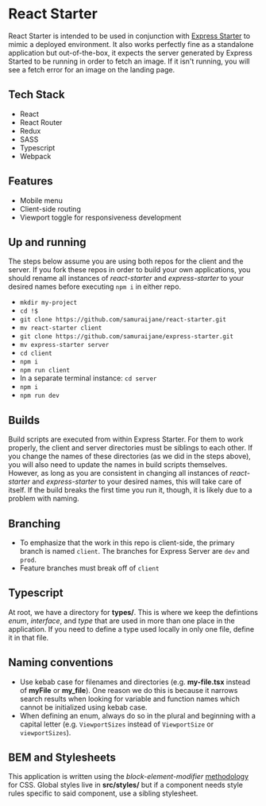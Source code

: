 # React Starter

React Starter is intended to be used in conjunction with [Express Starter](https://github.com/samuraijane/express-starter) to mimic a deployed environment. It also works perfectly fine as a standalone application but out-of-the-box, it expects the server generated by Express Started to be running in order to fetch an image. If it isn't running, you will see a fetch error for an image on the landing page.

## Tech Stack
- React
- React Router
- Redux
- SASS
- Typescript
- Webpack

## Features
- Mobile menu
- Client-side routing
- Viewport toggle for responsiveness development

## Up and running
The steps below assume you are using both repos for the client and the server. If you fork these repos in order to build your own applications, you should rename all instances of *react-starter* and *express-starter* to your desired names before executing `npm i` in either repo.
- `mkdir my-project`
- `cd !$`
- `git clone https://github.com/samuraijane/react-starter.git`
- `mv react-starter client`
- `git clone https://github.com/samuraijane/express-starter.git`
- `mv express-starter server`
- `cd client`
- `npm i`
- `npm run client`
- In a separate terminal instance: `cd server`
- `npm i`
- `npm run dev`

## Builds
Build scripts are executed from within Express Starter. For them to work properly, the client and server directories must be siblings to each other. If you change the names of these directories (as we did in the steps above), you will also need to update the names in build scripts themselves. However, as long as you are consistent in changing all instances of *react-starter* and *express-starter* to your desired names, this will take care of itself. If the build breaks the first time you run it, though, it is likely due to a problem with naming.

## Branching
- To emphasize that the work in this repo is client-side, the primary branch is named `client`. The branches for Express Server are `dev` and `prod`.
- Feature branches must break off of `client`

## Typescript
At root, we have a directory for **types/**. This is where we keep the defintions *enum*, *interface*, and *type* that are used in more than one place in the application. If you need to define a type used locally in only one file, define it in that file.

## Naming conventions
- Use kebab case for filenames and directories (e.g. **my-file.tsx** instead of **myFile** or **my_file**). One reason we do this is because it narrows search results when looking for variable and function names which cannot be initialized using kebab case.
- When defining an enum, always do so in the plural and beginning with a capital letter (e.g. `ViewportSizes` instead of `ViewportSize` or `viewportSizes`).

## BEM and Stylesheets
This application is written using the *block-element-modifier* [methodology](https://getbem.com/introduction/) for CSS. Global styles live in **src/styles/** but if a component needs style rules specific to said component, use a sibling stylesheet.
